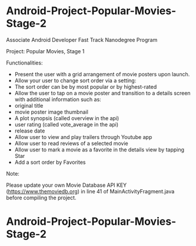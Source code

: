# Android-Project-Popular-Movies-Stage-2
Associate Android Developer Fast Track Nanodegree Program

Project: Popular Movies, Stage 1

Functionalities:

- Present the user with a grid arrangement of movie posters upon launch.
- Allow your user to change sort order via a setting:
- The sort order can be by most popular or by highest-rated
- Allow the user to tap on a movie poster and transition to a details screen with additional information such as:
- original title
- movie poster image thumbnail  
- A plot synopsis (called overview in the api)
- user rating (called vote_average in the api)
- release date
- Allow user to view and play trailers through Youtube app
- Allow user to read reviews of a selected movie
- Allow user to mark a movie as a favorite in the details view by tapping Star
- Add a sort order by Favorites

Note:

Please update your own Movie Database API KEY (https://www.themoviedb.org) in line 41 of MainActivityFragment.java before compiling the project.

# Android-Project-Popular-Movies-Stage-2
